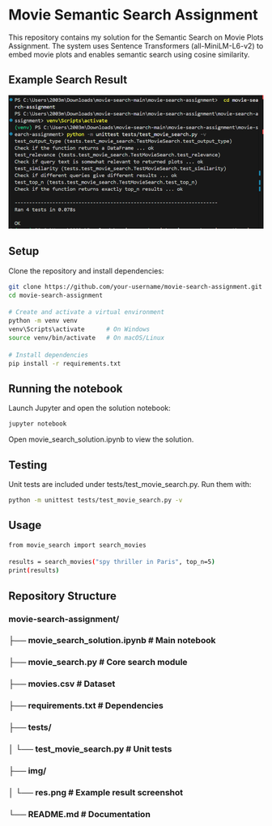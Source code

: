 # Movie Semantic Search Assignment
This repository contains my solution for the Semantic Search on Movie Plots Assignment.
The system uses Sentence Transformers
 (all-MiniLM-L6-v2) to embed movie plots and enables semantic search using cosine similarity.

## Example Search Result

![Search Result](img/res.png)

## Setup
Clone the repository and install dependencies:
```bash
git clone https://github.com/your-username/movie-search-assignment.git
cd movie-search-assignment

# Create and activate a virtual environment
python -m venv venv
venv\Scripts\activate      # On Windows
source venv/bin/activate   # On macOS/Linux

# Install dependencies
pip install -r requirements.txt


```
## Running the notebook
Launch Jupyter and open the solution notebook:
```bash
jupyter notebook
```
Open movie_search_solution.ipynb to view the solution.

## Testing
Unit tests are included under tests/test_movie_search.py. Run them with:
```bash
python -m unittest tests/test_movie_search.py -v
```
## Usage
```bash
from movie_search import search_movies

results = search_movies("spy thriller in Paris", top_n=5)
print(results)
```

## Repository Structure
### movie-search-assignment/
### ├── movie_search_solution.ipynb   # Main notebook
### ├── movie_search.py               # Core search module
### ├── movies.csv                    # Dataset
### ├── requirements.txt              # Dependencies
### ├── tests/
### │   └── test_movie_search.py       # Unit tests
### ├── img/
### │   └── res.png                    # Example result screenshot
### └── README.md                     # Documentation




